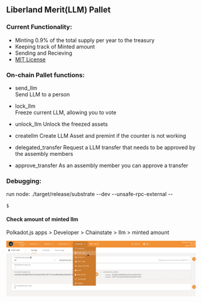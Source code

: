 ## Liberland Merit(LLM) Pallet


### Current Functionality:   
*  Minting 0.9% of the total supply per year to the treasury
*  Keeping track of Minted amount  
*  Sending and Recieving  
*  [MIT License](https://mit-license.org/)   



### On-chain Pallet functions:   

*  send_llm   
Send LLM to a person

*  lock_llm    
Freeze current LLM, allowing you to vote

*  unlock_llm
Unlock the freezed assets

*  createllm
Create LLM Asset and premint if the counter is not working   

*  delegated_transfer
Request a LLM transfer that needs to be approved by the assembly members  


*  approve_transfer
As an assembly member you can approve a transfer   


### Debugging: 

run node: ./target/release/substrate --dev --unsafe-rpc-external --

```shell
$ 
```

#### Check amount of minted llm
Polkadot.js apps > Developer > Chainstate > llm > minted amount

![Polkadot Js](minted_amount_query.png)  

